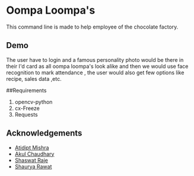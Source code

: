 # Oompa Loompa's

This command line is made to help employee of the chocolate factory.


## Demo

The user have to login and a famous personality photo would be there in their I'd card as all oompa loompa's look alike and then we would use face recognition to mark attendance , the user would also get few options like recipe, sales data ,etc.


##Requirements

1. opencv-python
2. cx-Freeze
3. Requests

## Acknowledgements

 - [Atidipt Mishra](https://github.com/Atidipt123)
 - [Akul Chaudhary](https://github.com/Dimi-nutive)
 - [Shaswat Raje](https://github.com/Shaswatraje)
 - [Shaurya Rawat](https://github.com/shauryarawat1507)

